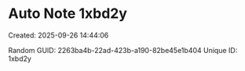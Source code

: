 ﻿# Auto Note 1xbd2y
Created: 2025-09-26 14:44:06

Random GUID: 2263ba4b-22ad-423b-a190-82be45e1b404
Unique ID: 1xbd2y

